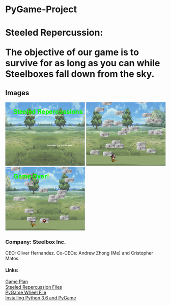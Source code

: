 # PyGame-Project
<h1> Steeled Repercussion:
<p> The objective of our game is to survive for as long as you can while Steelboxes fall down from the sky.</p>
<h2> Images</h2>
<img src = "https://github.com/ohern8893/PyGame-Project/blob/master/Game%20Plan/Capture%20Title.PNG"width = "250 " height = "200">
<img src = "https://github.com/ohern8893/PyGame-Project/blob/master/Game%20Plan/Capture%20Pt1.PNG"width = "250 " height = "200">
<img src = "https://github.com/ohern8893/PyGame-Project/blob/master/Game%20Plan/Capture%20Game%20Over.PNG"width = "250 " height = "200">
<h3> Company: Steelbox Inc.</h3>
<p>  CEO: Oliver Hernandez. Co-CEOs: Andrew Zhong (Me) and Cristopher Matos.</p>
<h4> Links:</h4>
<a href="https://github.com/azhon6289/PyGame-Project/blob/master/Game%20Plan.zip"> Game Plan</a>
<br>
<a href="https://github.com/azhon6289/PyGame-Project/blob/master/Steeled%20Repercussion.zip"> Steeled Repercussion Files </a>
<br>
<a href="http://www.lfd.uci.edu/~gohlke/pythonlibs/#pygame"> PyGame Wheel File</a>
<br>
<a href="https://youtu.be/_GikMdhAhv0e"> Installing Python 3.6 and PyGame</a>
